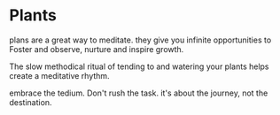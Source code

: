 # Plants
plans are a great way to meditate. they give you infinite opportunities to Foster and observe, nurture and inspire growth. 

The slow methodical ritual of tending to and watering your plants helps create a meditative rhythm.

embrace the tedium. Don't rush the task. it's about the journey, not the destination.